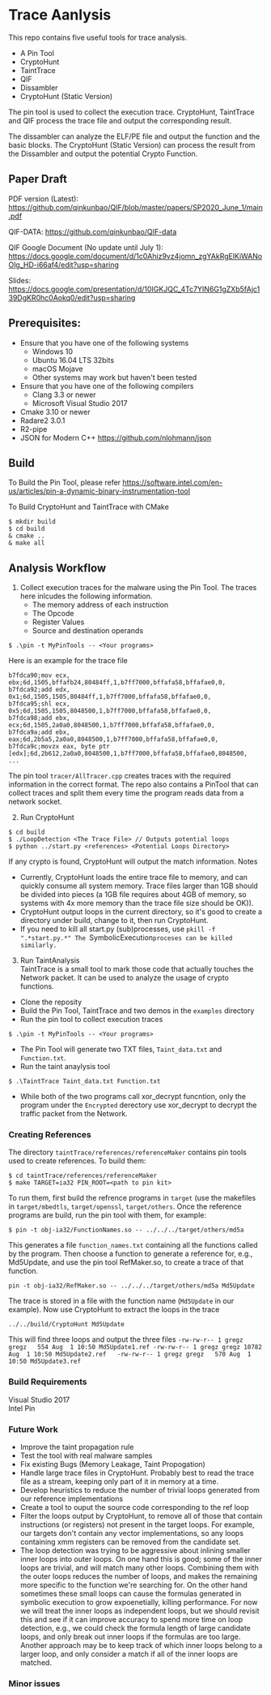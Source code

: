 # Trace Aanlysis
This repo contains five useful tools for trace analysis.
- A Pin Tool
- CryptoHunt
- TaintTrace
- QIF
- Dissambler
- CryptoHunt (Static Version)

The pin tool is used to collect the execution trace. CryptoHunt, TaintTrace and QIF process the trace file and output the corresponding result. 

The dissambler can analyze the ELF/PE file and output the function and the basic blocks. The CryptoHunt (Static Version) can process the result from the Dissambler and output the potential Crypto Function.

## Paper Draft

PDF version (Latest): https://github.com/qinkunbao/QIF/blob/master/papers/SP2020_June_1/main.pdf

QIF-DATA: https://github.com/qinkunbao/QIF-data

QIF Google Document (No update until July 1): 
https://docs.google.com/document/d/1c0Ahiz9vz4jomn_zgYAkRgElKiWANoOlg_HD-i66af4/edit?usp=sharing

Slides:
https://docs.google.com/presentation/d/10IGKJQC_4Tc7YIN6G1gZXb5fAjc139DgKR0hc0Aokq0/edit?usp=sharing


## Prerequisites:
- Ensure that you have one of the following systems  
    * Windows 10
    * Ubuntu 16.04 LTS 32bits
    * macOS Mojave
    * Other systems may work but haven't been tested
- Ensure that you have one of the following compilers   
    * Clang 3.3 or newer
    * Microsoft Visual Studio 2017
- Cmake 3.10 or newer 
- Radare2 3.0.1
- R2-pipe
- JSON for Modern C++ https://github.com/nlohmann/json

## Build
To Build the Pin Tool, please refer https://software.intel.com/en-us/articles/pin-a-dynamic-binary-instrumentation-tool

To Build CryptoHunt and TaintTrace with CMake
~~~~{.sh}
$ mkdir build
$ cd build
& cmake ..
& make all
~~~~


## Analysis Workflow
1. Collect execution traces for the malware using the Pin Tool. The traces here inlcudes the following information.
    * The memory address of each instruction
    * The Opcode
    * Register Values
    * Source and destination operands
~~~~{.sh}
$ .\pin -t MyPinTools -- <Your programs>
~~~~
Here is an example for the trace file
```
b7fdca90;mov ecx, ebx;6d,1505,bffafb24,80484ff,1,b7ff7000,bffafa58,bffafae0,0,
b7fdca92;add edx, 0x1;6d,1505,1505,80484ff,1,b7ff7000,bffafa58,bffafae0,0,
b7fdca95;shl ecx, 0x5;6d,1505,1505,8048500,1,b7ff7000,bffafa58,bffafae0,0,
b7fdca98;add ebx, ecx;6d,1505,2a0a0,8048500,1,b7ff7000,bffafa58,bffafae0,0,
b7fdca9a;add ebx, eax;6d,2b5a5,2a0a0,8048500,1,b7ff7000,bffafa58,bffafae0,0,
b7fdca9c;movzx eax, byte ptr [edx];6d,2b612,2a0a0,8048500,1,b7ff7000,bffafa58,bffafae0,8048500,
...
```
The pin tool `tracer/AllTracer.cpp` creates traces with the required
information in the correct format.  The repo also contains a PinTool that can
collect traces and split them every time the program reads data from a network
socket.   

2. Run CryptoHunt
~~~~{.sh}
$ cd build
$ ./LoopDetection <The Trace File> // Outputs potential loops
$ python ../start.py <references> <Potential Loops Directory>
~~~~
If any crypto is found, CryptoHunt will output the match information.
Notes
- Currently, CryptoHunt loads the entire trace file to memory, and can
quickly consume all system memory. Trace files larger than 1GB should be
divided into pieces (a 1GB file requires about 4GB of memory, so systems with
4x more memory than the trace file size should be OK)).  
- CryptoHunt output loops in the
current directory, so it's good to create a directory under build, change to
it, then run CryptoHunt.
- If you need to kill all start.py (sub)processes, use `pkill -f ".*start.py.*"
  The `SymbolicExecution` proceses can be killed similarly. `

3. Run TaintAnalysis  
TaintTrace is a small tool to mark those code that actually touches the Network packet. It can be
used to analyze the usage of crypto functions.
- Clone the reposity
- Build the Pin Tool, TaintTrace and two demos in the `examples` directory 
- Run the pin tool to collect execution traces
~~~~{.sh}
$ .\pin -t MyPinTools -- <Your programs>
~~~~
- The Pin Tool will generate two TXT files, `Taint_data.txt` and `Function.txt`.
- Run the taint anaylysis tool
~~~~{.sh}
$ .\TaintTrace Taint_data.txt Function.txt
~~~~
- While both of the two programs call xor_decrypt funcntion, only the program under the `Encrypted` derectory use xor_decrypt to decrypt the traffic packet from the Network.


### Creating References
The directory `taintTrace/references/referenceMaker` contains pin tools used to create references. 
To build them:
~~~~{.sh}
$ cd taintTrace/references/referenceMaker
$ make TARGET=ia32 PIN_ROOT=<path to pin kit>
~~~~
To run them, first build the refrence programs in `target` (use the makefiles in `target/mbedtls`, `target/openssl`, `target/others`.
Once the reference programs are build, run the pin tool with them, for example:
~~~~{.sh}
$ pin -t obj-ia32/FunctionNames.so -- ../../../target/others/md5a
~~~~
This generates a file `function_names.txt` containing all the functions called
by the program.  Then choose a function to generate a reference for, e.g.,
Md5Update, and use the pin tool RefMaker.so, to create a trace of that function.
~~~~{.sh}
pin -t obj-ia32/RefMaker.so -- ../../../target/others/md5a Md5Update
~~~~
The trace is stored in a file with the function name (`Md5Update` in our example). 
Now use CryptoHunt to extract the loops in the trace
~~~~{.sh}
../../build/CryptoHunt Md5Update
~~~~
This will find three loops and output the three files
``
-rw-rw-r-- 1 gregz gregz   554 Aug  1 10:50 Md5Update1.ref
-rw-rw-r-- 1 gregz gregz 10782 Aug  1 10:50 Md5Update2.ref  
-rw-rw-r-- 1 gregz gregz   570 Aug  1 10:50 Md5Update3.ref  
``



### Build Requirements
Visual Studio 2017  
Intel Pin  

### Future Work

- Improve the taint propagation rule
- Test the tool with real malware samples
- Fix existing Bugs (Memory Leakage, Taint Propogation)
- Handle large trace files in CryptoHunt. Probably best to read the trace file
  as a stream, keeping only part of it in memory at a time. 
- Develop heuristics to reduce the number of trivial loops generated from our reference implementations
- Create a tool to ouput the source code corresponding to the ref loop
- Filter the loops output by CryptoHunt, to remove all of those that contain
  instructions (or registers) not present in the target loops.  For example,
  our targets don't contain any vector implementations, so any loops containing
  xmm registers can be removed from the candidate set.
- The loop detection was trying to be aggressive about inlining smaller inner
  loops into outer loops. On one hand this is good; some of the inner loops are
  trivial, and will match many other loops.  Combining them with the outer
  loops reduces the number of loops, and makes the remaining more specific to
  the function we're searching for.  On the other hand sometimes these small
  loops can cause the formulas generated in symbolic execution to grow
  expoenetially, killing performance. For now we will treat the inner loops as
  independent loops, but we should revisit this and see if it can improve
  accuracy to spend more time on loop detection, e.g., we could check the
  formula length of large candidate loops, and only break out inner loops if
  the formulas are too large.  Another approach may be to keep track of which
  inner loops belong to a larger loop, and only consider a match if all of the
  inner loops are matched. 

### Minor issues


